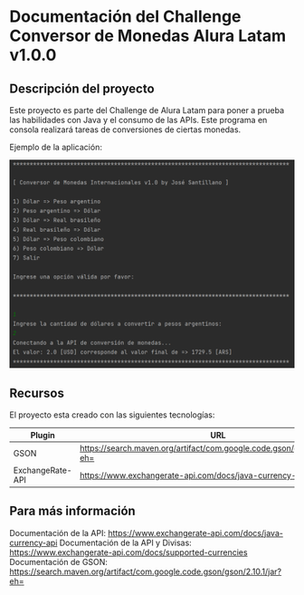 # Documentación del Challenge Conversor de Monedas Alura Latam v1.0.0
## Descripción del proyecto

Este proyecto es parte del Challenge de Alura Latam para poner a prueba las habilidades con Java y el consumo de las APIs. Este programa en consola realizará tareas de conversiones de ciertas monedas.

Ejemplo de la aplicación:

![img.png](img.png)

## Recursos
El proyecto esta creado con las siguientes tecnologías:

| Plugin           | URL                      |
|------------------|--------------------------|
| GSON             | https://search.maven.org/artifact/com.google.code.gson/gson/2.10.1/jar?eh= |
| ExchangeRate-API | https://www.exchangerate-api.com/docs/java-currency-api |


## Para más información

Documentación de la API: https://www.exchangerate-api.com/docs/java-currency-api
Documentación de la API y Divisas: https://www.exchangerate-api.com/docs/supported-currencies
Documentación de GSON: https://search.maven.org/artifact/com.google.code.gson/gson/2.10.1/jar?eh=

